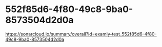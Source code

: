 # 552f85d6-4f80-49c8-9ba0-8573504d2d0a
https://sonarcloud.io/summary/overall?id=examly-test_552f85d6-4f80-49c8-9ba0-8573504d2d0a
